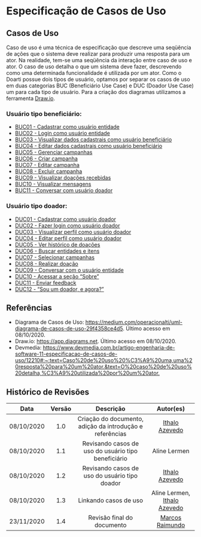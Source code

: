 # Especificação de Casos de Uso  

## Casos de Uso

Caso de uso é uma técnica de especificação que descreve uma seqüência de ações que o sistema deve realizar para produzir uma resposta para um ator. Na realidade, tem-se uma seqüência da interação entre caso de uso e ator. O caso de uso detalha o que um sistema deve fazer, descrevendo como uma determinada funcionalidade é utilizada por um ator. Como o Doarti possue dois tipos de usuário, optamos por separar os casos de uso em duas categorias BUC (Beneficiário Use Case) e DUC (Doador Use Case) um para cada tipo de usuário. Para a criação dos diagramas utilizamos a ferramenta [Draw.io](app.diagrams.net).

### Usuário tipo beneficiário:

- [BUC01 - Cadastrar como usuário entidade](../diagramasDeCasoDeUso/casos/BUC01.md)
- [BUC02 - Login como usuário entidade](../diagramasDeCasoDeUso/casos/BUC02.md)
- [BUC03 - Visualizar dados cadastrais como usuário beneficiário](casos/BUC03.md)
- [BUC04 - Editar dados cadastrais como usuário beneficiário](casos/BUC04.md)
- [BUC05 - Gerenciar campanhas](casos/BUC05.md)
- [BUC06 - Criar campanha](casos/BUC06.md)
- [BUC07 - Editar campanha](casos/BUC07.md)
- [BUC08 - Excluir campanha](casos/BUC08.md)
- [BUC09 - Visualizar doações recebidas](casos/BUC09.md)
- [BUC10 - Visualizar mensagens](casos/BUC10.md)
- [BUC11 - Conversar com usuário doador](casos/BUC11.md)

### Usuário tipo doador:

- [DUC01 - Cadastrar como usuário doador](casos/DUC01.md)
- [DUC02 - Fazer login como usuário doador](casos/DUC02.md)
- [DUC03 - Visualizar perfil como usuário doador](casos/DUC03.md)
- [DUC04 - Editar perfil como usuário doador](casos/DUC04.md)
- [DUC05 - Ver histórico de doações](casos/DUC05.md)
- [DUC06 - Buscar entidades e itens](casos/DUC06.md)
- [DUC07 - Selecionar campanhas](casos/DUC07.md)
- [DUC08 - Realizar doação](casos/DUC08.md)
- [DUC09 - Conversar com o usuário entidade](casos/DUC09.md)
- [DUC10 - Acessar a seção “Sobre”](casos/DUC10.md)
- [DUC11 - Enviar feedback](casos/DUC11.md)
- [DUC12 - “Sou um doador, e agora?”](casos/DUC12.md)

## Referências

* Diagrama de Casos de Uso: <https://medium.com/operacionalti/uml-diagrama-de-casos-de-uso-29f4358ce4d5>. Último acesso  em 08/10/2020.
* Draw.io: <https://app.diagrams.net>. Último acesso em 08/10/2020.
* Devmedia: <https://www.devmedia.com.br/artigo-engenharia-de-software-11-especificacao-de-casos-de-uso/12210#:~:text=Caso%20de%20uso%20%C3%A9%20uma,uma%20resposta%20para%20um%20ator.&text=O%20caso%20de%20uso%20detalha,%C3%A9%20utilizada%20por%20um%20ator.>

## Histórico de Revisões

|    Data    | Versão |                        Descrição                         |                            Autor(es)                             |
| :--------: | :----: | :------------------------------------------------------: | :--------------------------------------------------------------: |
| 08/10/2020 |  1.0   | Criação do documento, adição da introdução e referências |        [Ithalo Azevedo](https://github.com/ithaloazevedo)        |
| 08/10/2020 |  1.1   |   Revisando casos de uso do usuário tipo beneficiário    |                           Aline Lermen                           |
| 08/10/2020 |  1.2   |      Revisando casos de uso do usuário tipo doador       |        [Ithalo Azevedo](https://github.com/ithaloazevedo)        |
| 08/10/2020 |  1.3   |                  Linkando casos de uso                   | Aline Lermen, [Ithalo Azevedo](https://github.com/ithaloazevedo) |
| 23/11/2020 | 1.4 | Revisão final do documento | [Marcos Raimundo](https://github.com/MarcosFloresta) |